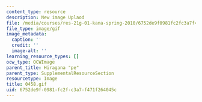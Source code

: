 ```yaml
---
content_type: resource
description: New image Uplaod
file: /media/courses/res-21g-01-kana-spring-2010/6752de9f0981fc2fc3a7f471f264045c_0458.gif
file_type: image/gif
image_metadata:
  caption: ''
  credit: ''
  image-alt: ''
learning_resource_types: []
ocw_type: OCWImage
parent_title: Hiragana "pe"
parent_type: SupplementalResourceSection
resourcetype: Image
title: 0458.gif
uid: 6752de9f-0981-fc2f-c3a7-f471f264045c
---
```


